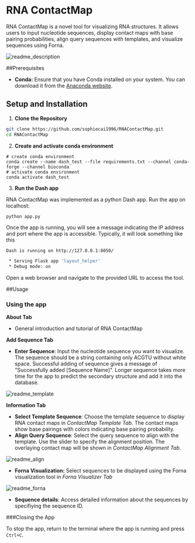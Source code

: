 # RNA ContactMap

RNA ContactMap is a novel tool for visualizing RNA structures. It allows users to input nucleotide sequences, display contact maps with base pairing probabilities, align query sequences with templates, and visualize sequences using Forna. 

![readme_description](/Users/jitong2023/Downloads/RNAcontactMap/figures/readme_description.png)

##Prerequisites

- **Conda:** Ensure that you have Conda installed on your system. You can download it from the [Anaconda website](https://conda.io/projects/conda/en/latest/user-guide/install/index.html).



## Setup and Installation

1. **Clone the Repository**

```bash
git clone https://github.com/sophiecai1996/RNAContactMap.git
cd RNAContactMap
```

2. **Create and activate conda environment**

```{bash}
# create conda environment
conda create --name dash_test --file requirements.txt --channel conda-forge --channel bioconda
# activate conda environment
conda activate dash_test
```

3. **Run the Dash app**

RNA ContactMap was implemented as a python Dash app. Run the app on localhost:

```{bash}
python app.py
```

Once the app is running, you will see a message indicating the IP address and port where the app is accessible. Typically, it will look something like this

```bash
Dash is running on http://127.0.0.1:8050/

 * Serving Flask app 'layout_helper'
 * Debug mode: on
```

Open a web browser and navigate to the provided URL to access the tool.



##Usage

### Using the app

**About Tab**

- General introduction and tutorial of RNA ContactMap

**Add Sequence Tab**

- **Enter Sequence**: Input the nucleotide sequence you want to visualize. The sequence should be a string containing only ACGTU without white space. Successful adding of sequence gives a message of "Successfully added [Sequence Name]". Longer sequence takes more time for the app to predict the secondary structure and add it into the database.

![readme_template](/Users/jitong2023/Downloads/RNAcontactMap/figures/readme_template.png)

**Information Tab**

- **Select Template Sequence**: Choose the template sequence to display RNA contact maps in *ContactMap Template Tab*. The contact maps show base pairings with colors indicating base pairing probability.
- **Align Query Sequence**: Select the query sequence to align with the template. Use the slider to specify the alignment position. The overlaying contact map will be shown in *ContactMap Alignment Tab*.

![readme_align](/Users/jitong2023/Downloads/RNAcontactMap/figures/readme_align.png)

- **Forna Visualization:** Select sequences to be displayed using the Forna visualization tool in *Forna Visualizer Tab*

![readme_forna](/Users/jitong2023/Downloads/RNAcontactMap/figures/readme_forna.png)

- **Sequence details**: Access detailed information about the sequences by specifiying the sequence ID.

###Closing the App

To stop the app, return to the terminal where the app is running and press `Ctrl+C`.

